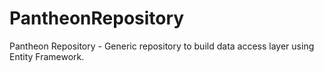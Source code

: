 PantheonRepository
==================

Pantheon Repository - Generic repository to build data access layer using Entity Framework.
